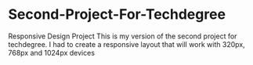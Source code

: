 # Second-Project-For-Techdegree
Responsive Design Project
This is my version of the second project for techdegree. 
I had to create a responsive layout that will work with 320px, 768px and 1024px devices
